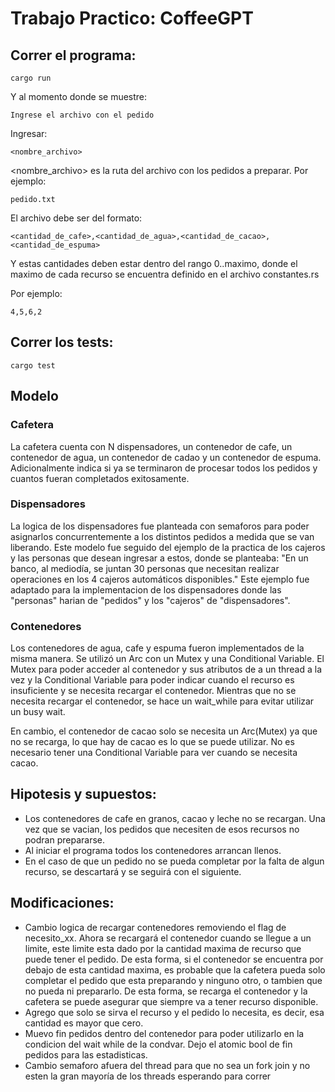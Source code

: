 # Trabajo Practico: CoffeeGPT
## Correr el programa:
```
cargo run
```

Y al momento donde se muestre:

```
Ingrese el archivo con el pedido
```
Ingresar:
```
<nombre_archivo>
```
<nombre_archivo> es la ruta del archivo con los pedidos a preparar. Por ejemplo: 
```
pedido.txt
```

El archivo debe ser del formato:
```
<cantidad_de_cafe>,<cantidad_de_agua>,<cantidad_de_cacao>,<cantidad_de_espuma>
```
Y estas cantidades deben estar dentro del rango 0..maximo, donde el maximo de cada recurso se encuentra definido en el archivo constantes.rs

Por ejemplo:
```
4,5,6,2
```

## Correr los tests:
```
cargo test
```

## Modelo
### Cafetera
La cafetera cuenta con N dispensadores, un contenedor de cafe, un contenedor de agua, un contenedor de cadao y un contenedor de espuma. Adicionalmente indica si ya se terminaron de procesar todos los pedidos y cuantos fueran completados exitosamente. 

### Dispensadores
La logica de los dispensadores fue planteada con semaforos para poder asignarlos concurrentemente a los distintos pedidos a medida que se van liberando. Este modelo fue seguido del ejemplo de la practica de los cajeros y las personas que desean ingresar a estos, donde se planteaba: 
"En un banco, al mediodía, se juntan 30 personas que necesitan realizar operaciones en los 4 cajeros automáticos disponibles."
Este ejemplo fue adaptado para la implementacion de los dispensadores donde las "personas" harian de "pedidos" y los "cajeros" de "dispensadores".

### Contenedores
Los contenedores de agua, cafe y espuma fueron implementados de la misma manera. Se utilizó un Arc con un Mutex y una Conditional Variable. El Mutex para poder acceder al contenedor y sus atributos de a un thread a la vez y la Conditional Variable para poder indicar cuando el recurso es insuficiente y se necesita recargar el contenedor. Mientras que no se necesita recargar el contenedor, se hace un wait_while para evitar utilizar un busy wait.

En cambio, el contenedor de cacao solo se necesita un Arc(Mutex) ya que no se recarga, lo que hay de cacao es lo que se puede utilizar. No es necesario tener una Conditional Variable para ver cuando se necesita cacao.

## Hipotesis y supuestos:
- Los contenedores de cafe en granos, cacao y leche no se recargan. Una vez que se vacian, los pedidos que necesiten de esos recursos no podran prepararse.
- Al iniciar el programa todos los contenedores arrancan llenos.
- En el caso de que un pedido no se pueda completar por la falta de algun recurso, se descartará y se seguirá con el siguiente. 

## Modificaciones:
- Cambio logica de recargar contenedores removiendo el flag de necesito_xx. Ahora se recargará el contenedor cuando se llegue a un limite, este limite esta dado por la cantidad maxima de recurso que puede tener el pedido. De esta forma, si el contenedor se encuentra por debajo de esta cantidad maxima, es probable que la cafetera pueda solo completar el pedido que esta preparando y ninguno otro, o tambien que no pueda ni prepararlo. De esta forma, se recarga el contenedor y la cafetera se puede asegurar que siempre va a tener recurso disponible. 
- Agrego que solo se sirva el recurso y el pedido lo necesita, es decir, esa cantidad es mayor que cero.
- Muevo fin pedidos dentro del contenedor para poder utilizarlo en la condicion del wait while de la condvar. Dejo el atomic bool de fin pedidos para las estadisticas.
- Cambio semaforo afuera del thread para que no sea un fork join y no esten la gran mayoría de los threads esperando para correr